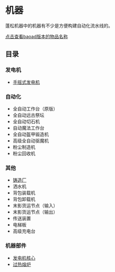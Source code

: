 # 机器

蓬松机器中的机器有不少是方便构建自动化流水线的。

[点击查看baoad版本的物品名称](./Machines)

## 目录

### 发电机

- [手摇式发电机](./Crank-Generator)

### 自动化

- 全自动工作台（原版）
- 全自动远古祭坛
- 全自动切石机
- 自动魔法工作台
- 全自动盔甲锻造机
- 高级全自动驱魔机
- 粉尘制造机
- 粉尘回收机

### 其他

- [铸造厂](./Foundry)
- 洒水机
- 背包装载机
- 背包卸载机
- 末影货运节点（输入）
- 末影货运节点（输出）
- 传送装置
- 电梯板
- 高级充电台

### 机器部件

- [发电机核心](./Crank-Generator)
- [过热熔炉](./Foundry)
